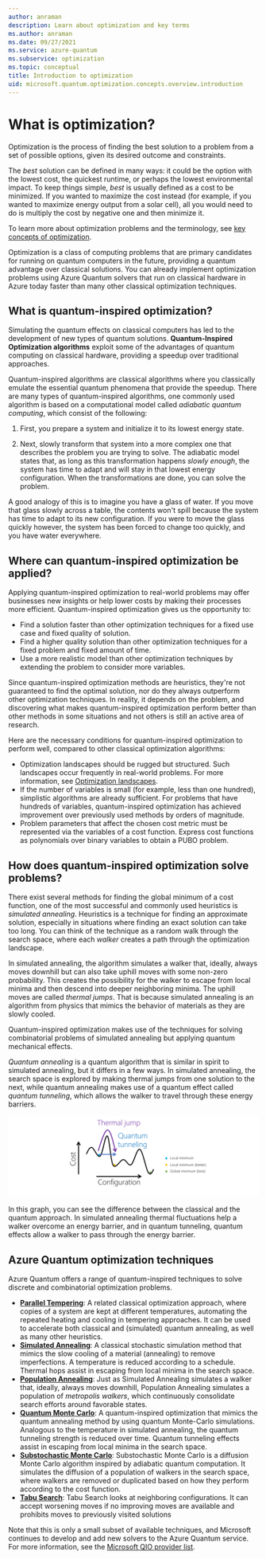 ```yaml
---
author: anraman
description: Learn about optimization and key terms
ms.author: anraman
ms.date: 09/27/2021
ms.service: azure-quantum
ms.subservice: optimization
ms.topic: conceptual
title: Introduction to optimization
uid: microsoft.quantum.optimization.concepts.overview.introduction
---
```


# What is optimization?

Optimization is the process of finding the best solution to a problem from a set of possible options, given its desired outcome and constraints. 

The *best* solution can be defined in many ways: it could be the option with the lowest cost, the quickest runtime, or perhaps the lowest environmental impact. To keep things simple, *best* is usually defined as a cost to be minimized. If you wanted to maximize the cost instead (for example, if you wanted to maximize energy output from a solar cell), all you would need to do is multiply the cost by negative one and then minimize it.

To learn more about optimization problems and the terminology, see [key concepts of optimization](xref:microsoft.quantum.optimization.concepts.overview.key-concepts).

Optimization is a class of computing problems that are primary candidates for running on quantum computers in the future, providing a quantum advantage over classical solutions. You can already implement optimization problems using Azure Quantum solvers that run on classical hardware in Azure today faster than many other classical optimization techniques.

## What is quantum-inspired optimization?

Simulating the quantum effects on classical computers has led to the development of new types of quantum solutions. **Quantum-Inspired Optimization algorithms** exploit some of the advantages of quantum computing on classical hardware, providing a speedup over traditional approaches.

Quantum-inspired algorithms are classical algorithms where you classically emulate the essential quantum phenomena that provide the speedup. There are many types of quantum-inspired algorithms, one commonly used algorithm is based on a computational model called *adiabatic quantum computing*, which consist of the following:

1. First, you prepare a system and initialize it to its lowest energy state.

2. Next, slowly transform that system into a more complex one that describes the problem you are trying to solve. The adiabatic model states that, as long as this transformation happens *slowly enough*, the system has time to adapt and will stay in that lowest energy configuration. When the transformations are done, you can solve the problem.

A good analogy of this is to imagine you have a glass of water. If you move that glass slowly across a table, the contents won't spill because the system has time to adapt to its new configuration. If you were to move the glass quickly however, the system has been forced to change too quickly, and you have water everywhere.

## Where can quantum-inspired optimization be applied?

Applying quantum-inspired optimization to real-world problems may offer businesses new insights or help lower costs by making their processes more efficient. Quantum-inspired optimization gives us the opportunity to:

- Find a solution faster than other optimization techniques for a fixed use case and fixed quality of solution.
- Find a higher quality solution than other optimization techniques for a fixed problem and fixed amount of time.
- Use a more realistic model than other optimization techniques by extending the problem to consider more variables.

Since quantum-inspired optimization methods are heuristics, they're not guaranteed to find the optimal solution, nor do they always outperform other optimization techniques. In reality, it depends on the problem, and discovering what makes quantum-inspired optimization perform better than other methods in some situations and not others is still an active area of research.

Here are the necessary conditions for quantum-inspired optimization to perform well, compared to other classical optimization algorithms:

- Optimization landscapes should be rugged but structured. Such landscapes occur frequently in real-world problems. For more information, see [Optimization landscapes](xref:microsoft.quantum.optimization.concepts.overview.key-concepts#optimization-landscapes).
- If the number of variables is small (for example, less than one hundred), simplistic algorithms are already sufficient. For problems that have hundreds of variables, quantum-inspired optimization has achieved improvement over previously used methods by orders of magnitude.
- Problem parameters that affect the chosen cost metric must be represented via the variables of a cost function. Express cost functions as polynomials over binary variables to obtain a PUBO problem.

## How does quantum-inspired optimization solve problems?

There exist several methods for finding the global minimum of a cost function, one of the most successful and commonly used heuristics is *simulated annealing*. Heuristics is a technique for finding an approximate solution, especially in situations where finding an exact solution can take too long. You can think of the technique as a random walk through the search space, where each *walker* creates a path through the optimization landscape.

In simulated annealing, the algorithm simulates a walker that, ideally, always moves downhill but can also take uphill moves with some non-zero probability. This creates the possibility for the walker to escape from local minima and then descend into deeper neighboring minima. The uphill moves are called *thermal jumps*. That is because simulated annealing is an algorithm from physics that mimics the behavior of materials as they are slowly cooled.

Quantum-inspired optimization makes use of the techniques for solving combinatorial problems of simulated annealing but applying quantum mechanical effects. 

*Quantum annealing* is a quantum algorithm that is similar in spirit to simulated annealing, but it differs in a few ways. In simulated annealing, the search space is explored by making thermal jumps from one solution to the next, while quantum annealing makes use of a quantum effect called *quantum tunneling*, which allows the walker to travel through these energy barriers.

![Quantum Annealing](media/quantum-annealing.png)

In this graph, you can see the difference between the classical and the quantum approach. In simulated annealing thermal fluctuations help a walker overcome an energy barrier, and in quantum tunneling, quantum effects allow a walker to pass through the energy barrier.

## Azure Quantum optimization techniques

Azure Quantum offers a range of quantum-inspired techniques to solve discrete and combinatorial optimization problems.

- [**Parallel Tempering**](xref:microsoft.quantum.optimization.parallel-tempering): A related classical optimization approach, where copies of a system are kept at different temperatures, automating the repeated heating and cooling in tempering approaches. It can be used to accelerate both classical and (simulated) quantum annealing, as well as many other heuristics. 
- [**Simulated Annealing**](xref:microsoft.quantum.optimization.simulated-annealing): A classical stochastic simulation method that mimics the slow cooling of a material (annealing) to remove imperfections. A temperature is reduced according to a schedule. Thermal hops assist in escaping from local minima in the search space. 
- [**Population Annealing**](xref:microsoft.quantum.optimization.population-annealing): Just as Simulated Annealing simulates a walker that, ideally, always moves downhill, Population Annealing simulates a population of *metropolis walkers*, which continuously consolidate search efforts around favorable states.
- [**Quantum Monte Carlo**](xref:microsoft.quantum.optimization.quantum-monte-carlo): A quantum-inspired optimization that mimics the quantum annealing method by using quantum Monte-Carlo simulations. Analogous to the temperature in simulated annealing, the quantum tunneling strength is reduced over time. Quantum tunneling effects assist in escaping from local minima in the search space.
- [**Substochastic Monte Carlo**](xref:microsoft.quantum.optimization.substochastic-monte-carlo): Substochastic Monte Carlo is a diffusion Monte Carlo algorithm inspired by adiabatic quantum computation. It simulates the diffusion of a population of walkers in the search space, where walkers are removed or duplicated based on how they perform according to the cost function.
- [**Tabu Search**](xref:microsoft.quantum.optimization.tabu): Tabu Search looks at neighboring configurations. It can accept worsening moves if no improving moves are available and prohibits moves to previously visited solutions

Note that this is only a small subset of available techniques, and Microsoft continues to develop and add new solvers to the Azure Quantum service.  For more information, see the [Microsoft QIO provider list](xref:microsoft.quantum.optimization.providers.microsoft.qio).
